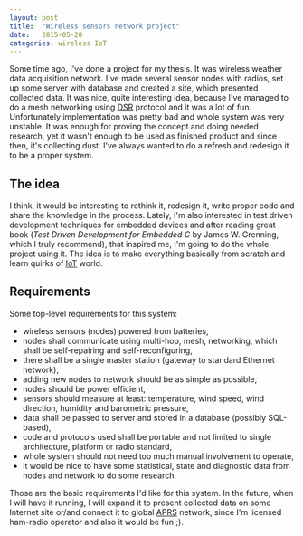 ```yaml
---
layout: post
title:  "Wireless sensors network project"
date:   2015-05-20
categories: wireless IoT
---
```


Some time ago, I've done a project for my thesis. It was wireless weather data
acquisition network. I've made several sensor nodes with radios, set up some
server with database and created a site, which presented collected data.
It was nice, quite interesting idea, because I've managed to do a mesh
networking using [DSR](http://en.wikipedia.org/wiki/Dynamic_Source_Routing)
protocol and it was a lot of fun. Unfortunately implementation was pretty bad
and whole system was very unstable. It was enough for proving the concept and
doing needed research, yet it wasn't enough to be used as finished product and
since then, it's collecting dust. I've always wanted to do a refresh and
redesign it to be a proper system.


The idea
--------

I think, it would be interesting to rethink it, redesign it, write proper code
and share the knowledge in the process. Lately, I'm also interested in test
driven development techniques for embedded devices and after reading great book
(*Test Driven Development for Embedded C* by James W. Grenning, which I truly
recommend), that inspired me, I'm going to do the whole project using it.
The idea is to make everything basically from scratch and learn quirks of
[IoT](http://en.wikipedia.org/wiki/Internet_of_Things) world.

Requirements
------------

Some top-level requirements for this system:

* wireless sensors (nodes) powered from batteries,
* nodes shall communicate using multi-hop, mesh, networking,
  which shall be self-repairing and self-reconfiguring,
* there shall be a single master station (gateway to standard Ethernet network),
* adding new nodes to network should be as simple as possible,
* nodes should be power efficient,
* sensors should measure at least: temperature, wind speed, wind direction,
  humidity and barometric pressure,
* data shall be passed to server and stored in a database (possibly SQL-based),
* code and protocols used shall be portable and not limited to single
  architecture, platform or radio standard,
* whole system should not need too much manual involvement to operate,
* it would be nice to have some statistical, state and diagnostic data from
  nodes and network to do some research.

Those are the basic requirements I'd like for this system.
In the future, when I will have it running, I will expand it to present
collected data on some Internet site or/and connect it to global
[APRS](http://en.wikipedia.org/wiki/Automatic_Packet_Reporting_System) network,
since I'm licensed ham-radio operator and also it would be fun ;).
